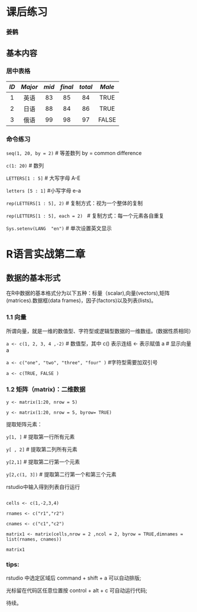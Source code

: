 # 课后练习

### 姜鹤

## 基本内容

### 居中表格

|*ID*|*Major*|*mid*|*final*|*total*|*Male*|
|:---:|:---:|:---:|:---:|:---:|:---:|
|1|英语|83|85|84|TRUE|
|2|日语|88|84|86|TRUE|
|3|俄语|99|98|97|FALSE|

### 命令练习
`seq(1, 20, by = 2)` \# 等差数列 by = common difference

`c(1: 20)` \# 数列

`LETTERS[1 : 5]` \# 大写字母 A-E 

`letters [5 : 1]` \#小写字母 e-a

`rep(LETTERS[1 : 5], 2)` \# 复制方式：视为一个整体的复制

`rep(LETTERS[1 : 5], each = 2)`   \# 复制方式：每一个元素各自重复

`Sys.setenv(LANG  "en")` \# 单次设置英文显示

# R语言实战第二章

## 数据的基本形式

在R中数据的基本格式分为以下五种：标量（scalar),向量(vectors),矩阵(matrices).数据框(data frames)，因子(factors)以及列表(lists)。

### 1.1 向量

所谓向量，就是一维的数值型、字符型或逻辑型数据的一维数组。(数据性质相同）

`a <- c(1, 2, 3, 4 ,-2)` \# 数值型，其中 c() 表示连结 <- 表示赋值 a # 显示向量 a 

`a <- c("one", "two", "three", "four" )` \#字符型需要加双引号

`a <- c(TRUE, FALSE )`

### 1.2 矩阵（matrix)：二维数据

`y <- matrix(1:20, nrow = 5)`

 `y <- matrix(1:20, nrow = 5, byrow= TRUE)`
 
 提取矩阵元素：
 
`y[1, ]` \# 提取第一行所有元素

`y[ , 2]` \# 提取第二列所有元素

`y[2,1]` \# 提取第二行第一个元素

`y[2,c(1, 3])` \# 提取第二行第一个和第三个元素


 
rstudio中输入得到列表自行运行

```{r matrix1}

cells <- c(1,-2,3,4)

rnames <- c("r1","r2")

cnames <- c("c1","c2")

matrix1 <- matrix(cells,nrow = 2 ,ncol = 2, byrow = TRUE,dimnames = list(rnames, cnames))

matrix1

```


### tips:

rstudio 中选定区域后 command + shift + a 可以自动排版;

光标留在代码区任意位置按 control + alt + c 可自动运行代码;

待续。
